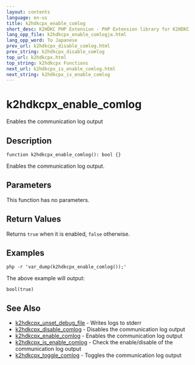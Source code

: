 ```yaml
---
layout: contents
language: en-us
title: k2hdkcpx_enable_comlog
short_desc: K2HDKC PHP Extension - PHP Extension library for K2HDKC
lang_opp_file: k2hdkcpx_enable_comlogja.html
lang_opp_word: To Japanese
prev_url: k2hdkcpx_disable_comlog.html
prev_string: k2hdkcpx_disable_comlog
top_url: k2hdkcpx.html
top_string: k2hdkcpx Functions
next_url: k2hdkcpx_is_enable_comlog.html
next_string: k2hdkcpx_is_enable_comlog
---
```


# k2hdkcpx_enable_comlog
Enables the communication log output

## Description

```
function k2hdkcpx_enable_comlog(): bool {}
```

Enables the communication log output.

## Parameters
This function has no parameters.

## Return Values
Returns `true` when it is enabled, `false` otherwise.

## Examples

```
php -r 'var_dump(k2hdkcpx_enable_comlog());'
```

The above example will output:

```
bool(true)
```


## See Also
- [k2hdkcpx_unset_debug_file](k2hdkcpx_unset_debug_file.html) - Writes logs to stderr
- [k2hdkcpx_disable_comlog](k2hdkcpx_disable_comlog.html) - Disables the communication log output
- [k2hdkcpx_enable_comlog](k2hdkcpx_enable_comlog.html) - Enables the communication log output
- [k2hdkcpx_is_enable_comlog](k2hdkcpx_is_enable_comlog.html) - Check the enable/disable of the communication log output
- [k2hdkcpx_toggle_comlog](k2hdkcpx_toggle_comlog.html) - Toggles the communication log output

